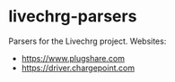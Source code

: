 # livechrg-parsers

Parsers for the Livechrg project.
Websites:
- https://www.plugshare.com
- https://driver.chargepoint.com
